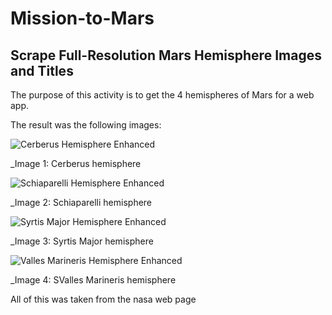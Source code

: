 # Mission-to-Mars

## Scrape Full-Resolution Mars Hemisphere Images and Titles 

The purpose of this activity is to get the 4 hemispheres of Mars for a web app.

The result was the following images:

![Cerberus Hemisphere Enhanced](https://user-images.githubusercontent.com/21062253/143828134-ad910be2-185f-435e-aa20-86d489468ef0.jpg)

_Image 1: Cerberus hemisphere

![Schiaparelli Hemisphere Enhanced](https://user-images.githubusercontent.com/21062253/143828221-72b9d385-7cbf-45e8-9155-f03c41427cad.jpg)

_Image 2: Schiaparelli hemisphere

![Syrtis Major Hemisphere Enhanced](https://user-images.githubusercontent.com/21062253/143828636-70e27a93-5498-4554-b118-b1b82be6128f.jpg)

_Image 3: Syrtis Major hemisphere

![Valles Marineris Hemisphere Enhanced](https://user-images.githubusercontent.com/21062253/143828653-e8108383-75ac-4449-a0a5-7a710ca8ac06.jpg)

_Image 4: SValles Marineris hemisphere

All of this was taken from the nasa web page
